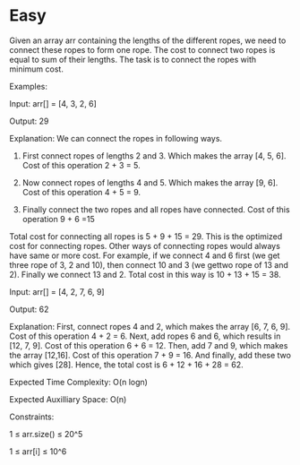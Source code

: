# Easy

Given an array arr containing the lengths of the different ropes, we need to connect these ropes to form one rope. The cost to connect two ropes is equal to sum of their lengths. The task is to connect the ropes with minimum cost.  

Examples:

Input: arr[] = [4, 3, 2, 6]

Output: 29

Explanation: We can connect the ropes in following ways.

1) First connect ropes of lengths 2 and 3. Which makes the array [4, 5, 6]. Cost of this operation 2 + 3 = 5. 

2) Now connect ropes of lengths 4 and 5. Which makes the array [9, 6]. Cost of this operation 4 + 5 = 9.

3) Finally connect the two ropes and all ropes have connected. Cost of this operation 9 + 6 =15

Total cost for connecting all ropes is 5 + 9 + 15 = 29. This is the optimized cost for connecting ropes. Other ways of connecting ropes would always have same or more cost. For example, if we connect 4 and 6 first (we get three rope of 3, 2 and 10), then connect 10 and 3 (we gettwo rope of 13 and 2). Finally we connect 13 and 2. Total cost in this way is 10 + 13 + 15 = 38.

Input: arr[] = [4, 2, 7, 6, 9]

Output: 62 

Explanation: First, connect ropes 4 and 2, which makes the array [6, 7, 6, 9]. Cost of this operation 4 + 2 = 6. Next, add ropes 6 and 6, which results in [12, 7, 9]. Cost of this operation 6 + 6 = 12. Then, add 7 and 9, which makes the array [12,16]. Cost of this operation 7 + 9 = 16. And finally, add these two which gives [28]. Hence, the total cost is 6 + 12 + 16 + 28 = 62.


Expected Time Complexity: O(n logn)

Expected Auxilliary Space: O(n)

Constraints:

1 ≤ arr.size() ≤ 20^5

1 ≤ arr[i] ≤ 10^6

